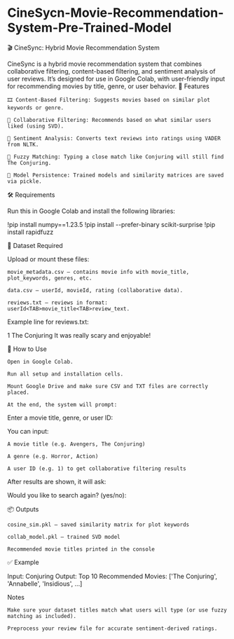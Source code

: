 # CineSycn-Movie-Recommendation-System-Pre-Trained-Model
🎬 CineSync: Hybrid Movie Recommendation System

CineSync is a hybrid movie recommendation system that combines collaborative filtering, content-based filtering, and sentiment analysis of user reviews. It’s designed for use in Google Colab, with user-friendly input for recommending movies by title, genre, or user behavior.
📁 Features

    🎞 Content-Based Filtering: Suggests movies based on similar plot keywords or genre.

    👤 Collaborative Filtering: Recommends based on what similar users liked (using SVD).

    💬 Sentiment Analysis: Converts text reviews into ratings using VADER from NLTK.

    🤖 Fuzzy Matching: Typing a close match like Conjuring will still find The Conjuring.

    💾 Model Persistence: Trained models and similarity matrices are saved via pickle.

🛠 Requirements

Run this in Google Colab and install the following libraries:

!pip install numpy==1.23.5
!pip install --prefer-binary scikit-surprise
!pip install rapidfuzz

📂 Dataset Required

Upload or mount these files:

    movie_metadata.csv — contains movie info with movie_title, plot_keywords, genres, etc.

    data.csv — userId, movieId, rating (collaborative data).

    reviews.txt — reviews in format: userId<TAB>movie_title<TAB>review_text.

Example line for reviews.txt:

1	The Conjuring	It was really scary and enjoyable!

🚀 How to Use

    Open in Google Colab.

    Run all setup and installation cells.

    Mount Google Drive and make sure CSV and TXT files are correctly placed.

    At the end, the system will prompt:

Enter a movie title, genre, or user ID:

You can input:

    A movie title (e.g. Avengers, The Conjuring)

    A genre (e.g. Horror, Action)

    A user ID (e.g. 1) to get collaborative filtering results

After results are shown, it will ask:

Would you like to search again? (yes/no):

📦 Outputs

    cosine_sim.pkl — saved similarity matrix for plot keywords

    collab_model.pkl — trained SVD model

    Recommended movie titles printed in the console

✅ Example

Input: Conjuring
Output: 
Top 10 Recommended Movies:
['The Conjuring', 'Annabelle', 'Insidious', ...]


Notes

    Make sure your dataset titles match what users will type (or use fuzzy matching as included).

    Preprocess your review file for accurate sentiment-derived ratings.

